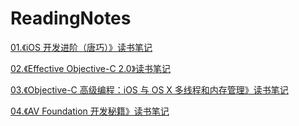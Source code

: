 # ReadingNotes



[01.《iOS 开发进阶（唐巧）》读书笔记](https://github.com/Mayan29/ReadingNotes/blob/master/01.《iOS%20开发进阶（唐巧）》读书笔记/《iOS%20开发进阶（唐巧）》读书笔记.md)

[02.《Effective Objective-C 2.0》读书笔记](https://github.com/Mayan29/ReadingNotes/blob/master/02.《Effective%20Objective-C%202.0》读书笔记/《Effective%20Objective-C%202.0》读书笔记.md)

[03.《Objective-C 高级编程：iOS 与 OS X 多线程和内存管理》读书笔记](https://github.com/Mayan29/ReadingNotes/blob/master/03.《Objective-C%20高级编程：iOS%20与%20OS%20X%20多线程和内存管理》读书笔记/《Objective-C%20高级编程：iOS%20与%20OS%20X%20多线程和内存管理》读书笔记.md)

[04.《AV Foundation 开发秘籍》读书笔记](https://github.com/Mayan29/ReadingNotes/blob/master/04.《AV%20Foundation%20开发秘籍》读书笔记/《AV%20Foundation%20开发秘籍》读书笔记.md)